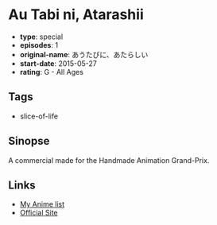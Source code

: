 # Au Tabi ni, Atarashii

-   **type**: special
-   **episodes**: 1
-   **original-name**: あうたびに、あたらしい
-   **start-date**: 2015-05-27
-   **rating**: G - All Ages

## Tags

-   slice-of-life

## Sinopse

A commercial made for the Handmade Animation Grand-Prix.

## Links

-   [My Anime list](https://myanimelist.net/anime/41844/Au_Tabi_ni_Atarashii)
-   [Official Site](https://www.robot.co.jp/special/hag/)
